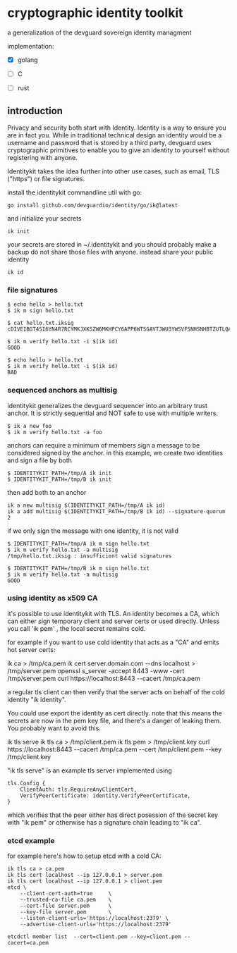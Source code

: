 cryptographic identity toolkit
==============================


a generalization of the devguard sovereign identity managment

implementation:

- [x] golang
- [ ] C
- [ ] rust



## introduction

Privacy and security both start with Identity. Identity is a way to ensure you are in fact you.
While in traditional technical design an identity would be a username and password that is stored by a third party,
devguard uses cryptographic primitives to enable you to give an identity to yourself without registering with anyone.

Identitykit takes the idea further into other use cases, such as email, TLS ("https") or file signatures.


install the identitykit commandline util with go:

```
go install github.com/devguardio/identity/go/ik@latest
```

and initialize your secrets
```
ik init
```
your secrets are stored in ~/.identitykit and you should probably make a backup
do not share those files with anyone. instead share your public identity

```
ik id
```


### file signatures


```
$ echo hello > hello.txt
$ ik m sign hello.txt

$ cat hello.txt.iksig
cDIVEIBGT4SI6YN4R7RCYMKJXKSZW6MKHPCY6APP6WTSGAVTJWU3YWSVFSNHSNHBTZUTLQARKOSJKIZ4T7WZ7R5UCSTYUW2HWQA2XSXIGYE

$ ik m verify hello.txt -i $(ik id)
GOOD

$ echo hellu > hello.txt
$ ik m verify hello.txt -i $(ik id)
BAD
```


### sequenced anchors as multisig

identitykit generalizes the devguard sequencer into an arbitrary trust anchor.
It is strictly sequential and NOT safe to use with multiple writers.

```
$ ik a new foo
$ ik m verify hello.txt -a foo
```

anchors can require a minimum of members sign a message to be considered signed by the anchor.
in this example, we create two identities and sign a file by both

```
$ IDENTITYKIT_PATH=/tmp/A ik init
$ IDENTITYKIT_PATH=/tmp/B ik init
```

then add both to an anchor

```
ik a new multisig $(IDENTITYKIT_PATH=/tmp/A ik id)
ik a add multisig $(IDENTITYKIT_PATH=/tmp/B ik id) --signature-quorum 2
```

if we only sign the message with one identity, it is not valid

```
$ IDENTITYKIT_PATH=/tmp/A ik m sign hello.txt
$ ik m verify hello.txt -a multisig
/tmp/hello.txt.iksig : insufficient valid signatures

$ IDENTITYKIT_PATH=/tmp/B ik m sign hello.txt
$ ik m verify hello.txt -a multisig
GOOD
```



### using identity as x509 CA

it's possible to use identitykit with TLS.
An identity becomes a CA, which can either sign temporary client and server certs or used directly.
Unless you call 'ik pem' , the local secret remains cold.

for example if you want to use cold identity that acts as a "CA" and emits hot server certs:

ik ca > /tmp/ca.pem
ik cert server.domain.com --dns localhost > /tmp/server.pem
openssl s_server -accept 8443 -www -cert /tmp/server.pem
curl  https://localhost:8443   --cacert /tmp/ca.pem

a regular tls client can then verify that the server acts on behalf of the cold identity "ik identity".

You could use export the identity as cert directly.
note that this means the secrets are now in the pem key file, and there's a danger of leaking them.
You probably want to avoid this.

ik tls serve
ik tls ca > /tmp/client.pem
ik tls pem > /tmp/client.key
curl  https://localhost:8443 --cacert /tmp/ca.pem --cert /tmp/client.pem --key /tmp/client.key


"ik tls serve" is an example tls server implemented using

```
tls.Config {
    ClientAuth: tls.RequireAnyClientCert,
    VerifyPeerCertificate: identity.VerifyPeerCertificate,
}
```

which verifies that the peer either has direct posession of the secret key with "ik pem"
or otherwise has a signature chain leading to "ik ca".


### etcd example

for example here's how to setup etcd with a cold CA:

```
ik tls ca > ca.pem
ik tls cert localhost --ip 127.0.0.1 > server.pem
ik tls cert localhost --ip 127.0.0.1 > client.pem
etcd \
    --client-cert-auth=true     \
    --trusted-ca-file ca.pem    \
    --cert-file server.pem      \
    --key-file server.pem       \
    --listen-client-urls='https://localhost:2379' \
    --advertise-client-urls='https://localhost:2379'

etcdctl member list  --cert=client.pem --key=client.pem --cacert=ca.pem
```

